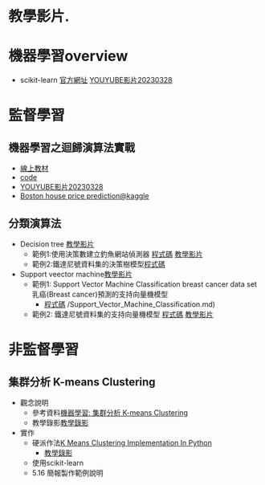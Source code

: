 # 教學影片.
# 機器學習overview
- scikit-learn [官方網址](https://scikit-learn.org/stable/)  [YOUYUBE影片20230328](https://youtu.be/OVA9zz-H8nE)

# 監督學習
## 機器學習之迴歸演算法實戰 
  - [線上教材](../../ML/regression.md) 
  - [code](../../教科書程式範例/ch04) 
  - [YOUYUBE影片20230328](https://youtu.be/UIYePSoGHTI)
  - [Boston house price prediction@kaggle](https://www.kaggle.com/code/shreayan98c/boston-house-price-prediction)
## 分類演算法
- Decision tree [教學影片](https://youtu.be/xY2BHb6-9PM)
  - 範例1:使用決策數建立釣魚網站偵測器 [程式碼](./PhishingDetectorDecisionTree.md)  [教學影片](https://youtu.be/ZWqFjN1wzWQ)
  - 範例2:鐵達尼號資料集的決策樹模型[程式碼](./鐵達尼號資料集的決策樹模型.md)
- Support veector machine[教學影片]()
  - 範例1: Support Vector Machine Classification breast cancer data set  乳癌(Breast cancer)預測的支持向量機模型
    - [程式碼](./ML/week3_機器學習1/Classification/Support_Vector_Machine_Classification.md)
/Support_Vector_Machine_Classification.md)
  - 範例2: 鐵達尼號資料集的支持向量機模型 [程式碼](./鐵達尼號資料集的支持向量機模型.md)  [教學影片](https://www.youtube.com/watch?v=fqDdyxKwW6U)


# 非監督學習
## 集群分析 K-means Clustering
- 觀念說明
  - 參考資料[機器學習: 集群分析 K-means Clustering](https://chih-sheng-huang821.medium.com/%E6%A9%9F%E5%99%A8%E5%AD%B8%E7%BF%92-%E9%9B%86%E7%BE%A4%E5%88%86%E6%9E%90-k-means-clustering-e608a7fe1b43)
  - 教學錄影[教學錄影](https://youtu.be/D6NGIg5SBxE)
- 實作
  - 硬派作法[K Means Clustering Implementation In Python](https://github.com/tugrulhkarabulut/K-Means-Clustering) 
    - [教學錄影](https://youtu.be/HOQRT4djXxI) 
  - 使用scikit-learn
  - 5.16 簡報製作範例說明 
